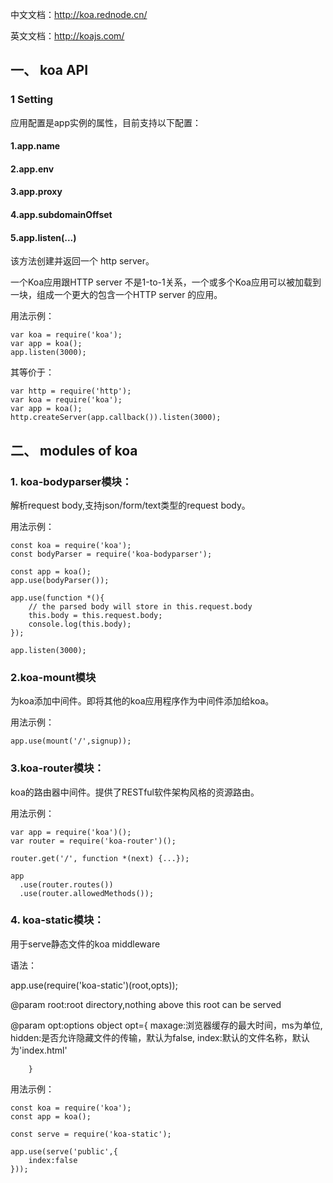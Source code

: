 中文文档：<http://koa.rednode.cn/>

英文文档：<http://koajs.com/>


## 一、 koa API
### 1  Setting
应用配置是app实例的属性，目前支持以下配置：

#### 1.app.name

#### 2.app.env

#### 3.app.proxy

#### 4.app.subdomainOffset

#### 5.app.listen(...)
该方法创建并返回一个 http server。

一个Koa应用跟HTTP server 不是1-to-1关系，一个或多个Koa应用可以被加载到一块，组成一个更大的包含一个HTTP server 的应用。


用法示例：

	var koa = require('koa');
	var app = koa();
	app.listen(3000);

其等价于：

	var http = require('http');
	var koa = require('koa');
	var app = koa();
	http.createServer(app.callback()).listen(3000);


## 二、 modules of koa

### 1. koa-bodyparser模块： 
解析request body,支持json/form/text类型的request body。

用法示例：

	const koa = require('koa');
	const bodyParser = require('koa-bodyparser');
	
	const app = koa();
	app.use(bodyParser());
	
	app.use(function *(){
		// the parsed body will store in this.request.body
		this.body = this.request.body;
		console.log(this.body);
	});
	
	app.listen(3000);


### 2.koa-mount模块
为koa添加中间件。即将其他的koa应用程序作为中间件添加给koa。

用法示例：

	app.use(mount('/',signup));


### 3.koa-router模块：
 koa的路由器中间件。提供了RESTful软件架构风格的资源路由。

用法示例：

	var app = require('koa')();
	var router = require('koa-router')();
	 
	router.get('/', function *(next) {...});
	 
	app
	  .use(router.routes())
	  .use(router.allowedMethods());

### 4. koa-static模块：
用于serve静态文件的koa middleware

语法：

app.use(require('koa-static')(root,opts));


 @param root:root directory,nothing above this root can be served

 @param opt:options object
  opt={
			maxage:浏览器缓存的最大时间，ms为单位,
			hidden:是否允许隐藏文件的传输，默认为false,
			index:默认的文件名称，默认为'index.html'

		}


用法示例：

	const koa = require('koa');
	const app = koa();

	const serve = require('koa-static');

	app.use(serve('public',{
		index:false
	}));
